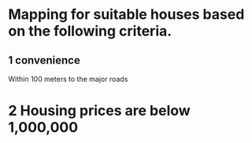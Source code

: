 # Mapping for suitable houses based on the following criteria.
## 1 convenience
Within 100 meters to the major roads
# 2 Housing prices are below 1,000,000
